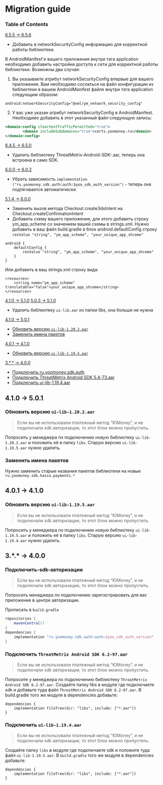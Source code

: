 # Migration guide

### Table of Contents

[6.5.5 -> 6.5.6](##6---6)

- Добавить в networkSecurityConfig информацию для корректной работы библиотеки.

В AndroidManifest'е вашего приложения внутри тэга application необходимо добавить настройки доступа к сети для корректной работы библиотеки.
Возможны два случая:

1) Вы указываете атрибут networkSecurityConfig впервые для вашего приложения. Вам необходимо сослаться на файл конфигурации
   из библиотеки в вашем AndroidManifest файле внутри тэга application следующим образом:
```
android:networkSecurityConfig="@xml/ym_network_security_config"
```

2) У вас уже указан атрибут networkSecurityConfig в AndroidManifest.
   Необходимо добавить в этот указанный файл следующую запись:
```xml
<domain-config cleartextTrafficPermitted="true">
        <domain includeSubdomains="true">certs.yoomoney.ru</domain>
</domain-config>
```


[6.4.5 -> 6.5.0](##6---6)
- Удалить библиотеку ThreatMetrix-Android-SDK-.aar, теперь она встроена в само SDK.


[6.0.0 -> 6.0.2](##6---6)
- Убрать зависимость `implementation ("ru.yoomoney.sdk.auth:auth:$yoo_sdk_auth_version")` - теперь она подтягивается автоматически


[5.1.4 -> 6.0.0](##5---6)
- Заменить вызов метода Checkout.create3dsIntent на Checkout.createConfirmationIntent
- Добавить схему вашего приложения, для этого добавить строку ym_app_scheme со значением вашей схемы в strings.xml.
  Нужно добавить в ваш файл build.gradle в блок android.defaultConfig строку `resValue "string", "ym_app_scheme", "your_unique_app_shceme"`
```
android {
    defaultConfig {
        resValue "string", "ym_app_scheme", "your_unique_app_shceme"
    }
}
```
Или добавить в ваш strings.xml строку вида:
```
<resources>
    <string name="ym_app_scheme" translatable="false">your_unique_app_shceme</string>
</resources>
```


[4.1.0 -> 5.1.0](##4---5)
[5.0.3 -> 5.1.0](##5---5)
- Удалить библиотеку `ui-lib.aar` из папки libs, она больше не нужна

[4.1.0 -> 5.0.1](##4---5)
- [Обновить версию `ui-lib-1.20.2.aar`](#update-ui-lib-1-20-2)
- [Заменить имена пакетов](#replace-package-names)

[4.0.1 -> 4.1.0](##4---4)
- [Обновить версию `ui-lib-1.19.5.aar`](#update-ui-lib-1-19-5)

[3.\*.\* -> 4.0.0](##3---4)
- [Подключить ru.yoomoney.sdk.auth](#add-auth-sdk)
- [Подключить ThreatMetrix Android SDK 5.4-73.aar](#add-threatmetrix-sdk)
- [Подключить ui-lib-1.19.4.aar](#update-ui-lib-1-19-4)

## 4.1.0 -> 5.0.1
### <a name="update-ui-lib-1-20-2"></a> **Обновить версию `ui-lib-1.20.2.aar`**
> Если вы не использовали платежный метод “ЮMoney”, и не подключали sdk авторизации, то этот блок можно пропустить.

Попросить у менеджера по подключению новую библиотеку `ui-lib-1.20.2.aar` и положить её в папку `libs`. Старую версию `ui-lib-1.19.5.aar` нужно удалить.

### <a name="replace-package-names"></a> **Заменить имена пакетов**
Нужно заменить старые названия пакетов библиотеки на новые `ru.yoomoney.sdk.kassa.payments.*`

## 4.0.1 -> 4.1.0

### <a name="update-ui-lib-1-19-5"></a> **Обновить версию `ui-lib-1.19.5.aar`**

> Если вы не использовали платежный метод “ЮMoney”, и не подключали sdk авторизации, то этот блок можно пропустить.

Попросить у менеджера по подключению новую библиотеку `ui-lib-1.19.5.aar` и положить её в папку `libs`. Старую версию `ui-lib-1.19.4.aar` нужно удалить.

## 3.\*.\* -> 4.0.0

### <a name="add-auth-sdk"></a> **Подключить-sdk-авторизации**

> Если вы не использовали платежный метод “ЮMoney”, и не подключали sdk авторизации, то этот блок можно пропустить.

Попросить менеджера по подключению зарегистрировать для вас приложение в центре авторизации.

Прописать в `build.gradle`

```groovy
repositories {
    mavenCentral()
}
dependencies {
    implementation "ru.yoomoney.sdk.auth:auth:$yoo_sdk_auth_version"
}
```

### <a name="add-threatmetrix-sdk"></a> **Подключить `ThreatMetrix Android SDK 6.2-97.aar`**

> Если вы не использовали платежный метод “ЮMoney”, и не подключали sdk авторизации, то этот блок можно пропустить.

Попросите у менеджера по подключению библиотеку `ThreatMetrix Android SDK 6.2-97.aar`. Создайте папку libs в модуле где подключаете sdk и добавьте туда файл `ThreatMetrix Android SDK 6.2-97.aar`. В build.gradle того же модуля в dependencies добавьте:

```
dependencies {
    implementation fileTree(dir: "libs", include: ["*.aar"])
}

```

### <a name="update-ui-lib-1-19-4"></a> **Подключить `ui-lib-1.19.4.aar`**

> Если вы не использовали платежный метод “ЮMoney”, и не подключали sdk авторизации, то этот блок можно пропустить.

Создайте папку `libs` в модуле где подключаете sdk и положите туда файл `ui-lib-1.19.5.aar`. В `build.gradle` того же модуля в dependencies добавьте:

```
dependencies {
    implementation fileTree(dir: "libs", include: ["*.aar"])
}
```